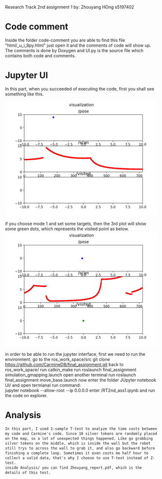 Research Track 2nd assignment 1
by:
Zhouyang HOng
s5197402

# Code comment
Inside the folder code-comment you are able to find this file "html/_u_i_8py.html" just open it and the comments of code will show up. The comments is done by Doxygen and UI.py is the source file which contains both code and comments.

# Jupyter UI
In this part, when you succeeded of executing the code, first you shall see something like this.

![](assets/16539867044355.jpg)

if you choose mode 1 and set some targets, then the 3rd plot will show some green dots, which represents the visited point as below.
![](assets/16539866058345.jpg)

in order to be able to run the jupyter interface, first we need to run the environment.
    go to the ros_work_space/src
    git clone https://github.com/CarmineD8/final_assignment.git
    back to ros_work_space/ run catkin_make
    run roslaunch final_assignment simulation_gmapping.launch 
    open another terminal
    run roslaunch final_assignment move_base.launch 
    now enter the folder JUpyter notebook UI/ and open termianal run command:   
    jupyter notebook --allow-root --ip 0.0.0.0 
    enter /RT2nd_ass1.ipynb and run the code on explorer.
    
    
# Analysis
    In this part, I used 2-sample T-test to analyze the time costs between my code and Carmine's code. Since 10 silver tokens are randomly placed on the map, so a lot of unexpected things happened. Like go grabbing silver tokens on the middle, which is inside the wall but the robot still trys to across the wall to grab it, and also go backward before finishing a complete loop. Sometimes it even costs me half hour to collect a valid data, that's why I choose to use T-test instead of Z-test.
    inside Analysis/ you can find Zhouyang_report.pdf, which is the details of this test.
    
    
    